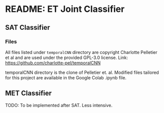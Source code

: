 # README: ET Joint Classifier
## SAT Classifier
### Files
All files listed under `temporalCNN` directory are copyright Charlotte Pelletier et al and are used under the provided GPL-3.0 license. 
Link: https://github.com/charlotte-pel/temporalCNN

temporalCNN directory is the clone of Pelletier et. al. Modified files tailored for this project are available in the Google Colab .ipynb file.   
 
## MET Classifier
TODO: To be implemented after SAT. Less intensive.

